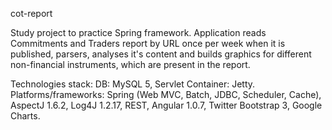 cot-report

Study project to practice Spring framework. 
Application reads Commitments and Traders report by URL once per week when it is published,
parsers, analyses it's content and builds graphics for different non-financial instruments, which are present in the report.

Technologies stack: 
DB: MySQL 5, Servlet Container: Jetty. 
Platforms/frameworks: Spring (Web MVC, Batch, JDBC, Scheduler, Cache), AspectJ 1.6.2, Log4J 1.2.17, REST, Angular 1.0.7, Twitter Bootstrap 3, Google Charts.